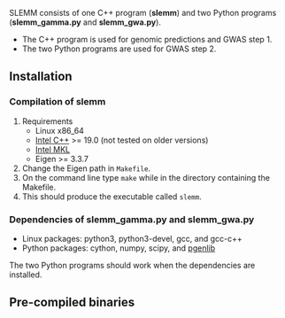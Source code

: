 SLEMM consists of one C++ program (**slemm**) and two Python programs (**slemm_gamma.py** and **slemm_gwa.py**).
- The C++ program is used for genomic predictions and GWAS step 1.
- The two Python programs are used for GWAS step 2.

## Installation
### Compilation of slemm
1. Requirements
    - Linux x86_64
    - [Intel C++](https://www.intel.com/content/www/us/en/developer/tools/oneapi/base-toolkit-download.html) >= 19.0 (not tested on older versions)
    - [Intel MKL](https://www.intel.com/content/www/us/en/developer/tools/oneapi/onemkl-download.html)
    - Eigen >= 3.3.7
2. Change the Eigen path in `Makefile`. 
3. On the command line type `make` while in the directory containing the Makefile.
4. This should produce the executable called `slemm`.

### Dependencies of slemm_gamma.py and slemm_gwa.py
- Linux packages: python3, python3-devel, gcc, and gcc-c++
- Python packages: cython, numpy, scipy, and [pgenlib](https://github.com/chrchang/plink-ng/tree/master/2.0/Python)

The two Python programs should work when the dependencies are installed. 

## Pre-compiled binaries
